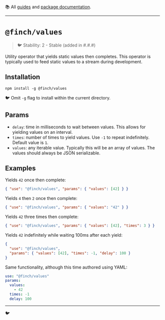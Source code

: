 :books: All [guides](/README.md#guides) and [package documentation](/README.md#package-documentation).

---

# `@finch/values`

> :bird: Stability: 2 - Stable (added in #.#.#)

Utility operator that yields static values then completes. This operator is typically used to feed static values to a stream during development.

## Installation

```
npm install -g @finch/values
```

:bird: Omit `-g` flag to install within the current directory.

## Params

- `delay`: time in milliseconds to wait between values. This allows for yielding values on an interval.
- `times`: number of times to yield values. Use `-1` to repeat indefinitely. Default value is `1`.
- `values`: any iterable value. Typically this will be an array of values. The values should always be JSON serializable.

## Examples

Yields `42` once then complete:

```json
{ "use": "@finch/values", "params": { "values": [42] } }
```

Yields `4` then `2` once then complete:

```json
{ "use": "@finch/values", "params": { "values": "42" } }
```

Yields `42` three times then complete:

```json
{ "use": "@finch/values", "params": { "values": [42], "times": 3 } }
```

Yields `42` indefinitely while waiting 100ms after each yield:

```json
{
  "use": "@finch/values",
  "params": { "values": [42], "times": -1, "delay": 100 }
}
```

Same functionality, although this time authored using YAML:

```yaml
use: "@finch/values"
params:
  values:
    - 42
  times: -1
  delay: 100
```

---

:bird:
